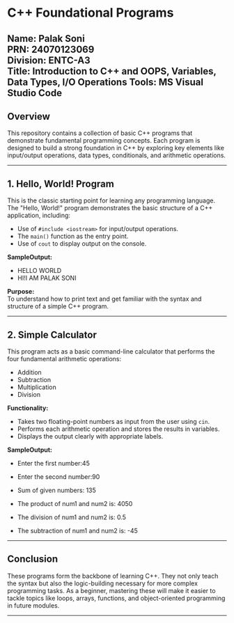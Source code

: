 # C++ Foundational Programs

**Name:** Palak Soni  
**PRN:** 24070123069  
**Division:** ENTC-A3  
**Title:** Introduction to C++ and OOPS, Variables, Data Types, I/O Operations
**Tools: MS Visual Studio Code**
---

## Overview

This repository contains a collection of basic C++ programs that demonstrate fundamental programming concepts. Each program is designed to build a strong foundation in C++ by exploring key elements like input/output operations, data types, conditionals, and arithmetic operations.

---

## 1. Hello, World! Program

This is the classic starting point for learning any programming language. The "Hello, World!" program demonstrates the basic structure of a C++ application, including:

- Use of `#include <iostream>` for input/output operations.
- The `main()` function as the entry point.
- Use of `cout` to display output on the console.

**SampleOutput:**
- HELLO WORLD
- HI!I AM PALAK SONI

**Purpose:**  
To understand how to print text and get familiar with the syntax and structure of a simple C++ program.

---

## 2. Simple Calculator

This program acts as a basic command-line calculator that performs the four fundamental arithmetic operations:

- Addition
- Subtraction
- Multiplication
- Division

**Functionality:**  
- Takes two floating-point numbers as input from the user using `cin`.
- Performs each arithmetic operation and stores the results in variables.
- Displays the output clearly with appropriate labels.

**SampleOutput:**
- Enter the first number:45
- Enter the second number:90

- Sum of given numbers:
135
- The product of num1 and num2 is:
4050
- The division of num1 and num2 is:
0.5
- The subtraction of num1 and num2 is:
-45

---

## Conclusion
These programs form the backbone of learning C++. They not only teach the syntax but also the logic-building necessary for more complex programming tasks. As a beginner, mastering these will make it easier to tackle topics like loops, arrays, functions, and object-oriented programming in future modules.

---

  

